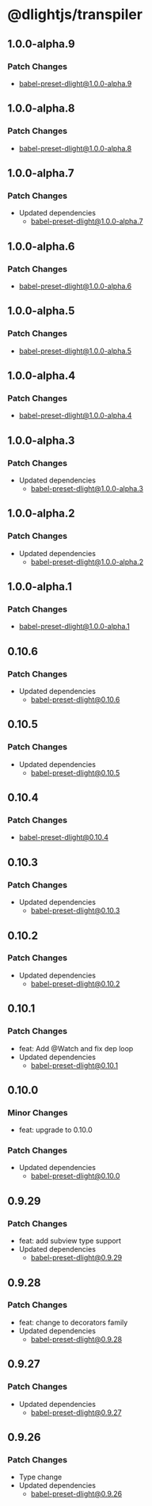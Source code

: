 # @dlightjs/transpiler

## 1.0.0-alpha.9

### Patch Changes

- babel-preset-dlight@1.0.0-alpha.9

## 1.0.0-alpha.8

### Patch Changes

- babel-preset-dlight@1.0.0-alpha.8

## 1.0.0-alpha.7

### Patch Changes

- Updated dependencies
  - babel-preset-dlight@1.0.0-alpha.7

## 1.0.0-alpha.6

### Patch Changes

- babel-preset-dlight@1.0.0-alpha.6

## 1.0.0-alpha.5

### Patch Changes

- babel-preset-dlight@1.0.0-alpha.5

## 1.0.0-alpha.4

### Patch Changes

- babel-preset-dlight@1.0.0-alpha.4

## 1.0.0-alpha.3

### Patch Changes

- Updated dependencies
  - babel-preset-dlight@1.0.0-alpha.3

## 1.0.0-alpha.2

### Patch Changes

- Updated dependencies
  - babel-preset-dlight@1.0.0-alpha.2

## 1.0.0-alpha.1

### Patch Changes

- babel-preset-dlight@1.0.0-alpha.1

## 0.10.6

### Patch Changes

- Updated dependencies
  - babel-preset-dlight@0.10.6

## 0.10.5

### Patch Changes

- Updated dependencies
  - babel-preset-dlight@0.10.5

## 0.10.4

### Patch Changes

- babel-preset-dlight@0.10.4

## 0.10.3

### Patch Changes

- Updated dependencies
  - babel-preset-dlight@0.10.3

## 0.10.2

### Patch Changes

- Updated dependencies
  - babel-preset-dlight@0.10.2

## 0.10.1

### Patch Changes

- feat: Add @Watch and fix dep loop
- Updated dependencies
  - babel-preset-dlight@0.10.1

## 0.10.0

### Minor Changes

- feat: upgrade to 0.10.0

### Patch Changes

- Updated dependencies
  - babel-preset-dlight@0.10.0

## 0.9.29

### Patch Changes

- feat: add subview type support
- Updated dependencies
  - babel-preset-dlight@0.9.29

## 0.9.28

### Patch Changes

- feat: change to decorators family
- Updated dependencies
  - babel-preset-dlight@0.9.28

## 0.9.27

### Patch Changes

- Updated dependencies
  - babel-preset-dlight@0.9.27

## 0.9.26

### Patch Changes

- Type change
- Updated dependencies
  - babel-preset-dlight@0.9.26
